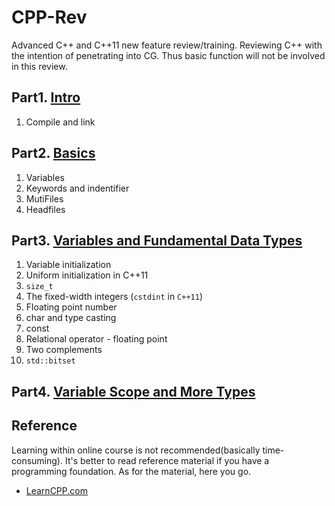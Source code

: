 # CPP-Rev
Advanced C++ and C++11 new feature review/training. Reviewing C++ with the intention of penetrating into CG. Thus basic function will not be involved in this review.
## Part1. [Intro](./md/Chapter01Intro.md)
1. Compile and link
## Part2. [Basics](./md/Chapter02Basics.md)
1. Variables
2. Keywords and indentifier
3. MutiFiles
4. Headfiles
## Part3. [Variables and Fundamental Data Types](./md/Chapter03VarAndDataType.md)
1. Variable initialization
2. Uniform initialization in C++11
3. `size_t`
4. The fixed-width integers (`cstdint` in `C++11`)
5. Floating point number
6. char and type casting
7. const
8. Relational operator - floating point
9. Two complements
10. `std::bitset` 
## Part4. [Variable Scope and More Types](../md/Chapter04AdvVarAndType.md)
## Reference
Learning within online course is not recommended(basically time-consuming). It's better to read reference material if you have a programming foundation. As for the material, here you go.
* [LearnCPP.com](https://www.learncpp.com/cpp-tutorial/introduction-to-cplusplus/)
   
